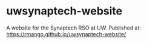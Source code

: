# uwsynaptech-website
 A website for the Synaptech RSO at UW.
 Published at: https://rmango.github.io/uwsynaptech-website/
